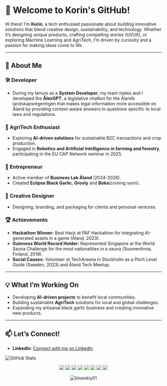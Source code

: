 # 👋 Welcome to Korin's GitHub!

Hi there! I’m **Korin**, a tech enthusiast passionate about building innovative solutions that blend creative design, sustainability, and technology. Whether it’s designing unique products, crafting compelling stories (UI/UX), or exploring Machine Learning and AgriTech, I’m driven by curiosity and a passion for making ideas come to life.

---

## 🌟 About Me

### 🛠️ Developer  
-  During my tenure as a **System Developer**, my team mates and I developed the **ÅlexGPT**, a legislative chatbot for the Ålands landskapsregeringen that makes legal information more accessible on Åland by providing context-aware answers to questions specific to local laws and regulations.  

### 🌱 AgriTech Enthusiast  
- Exploring **AI-driven solutions** for sustainable B2C transactions and crop production.   
- Engaged in **Robotics and Artificial Intelligence in farming and forestry**, participating in the EU CAP Network seminar in 2025.  

### 🍴 Entrepreneur  
- Active member of **Business Lab Åland** (2024-2026).  
- Created **Eclipse Black Garlic**, **Grovly** and **Boka**(coming soon) .   

### 🎨 Creative Designer  
- Designing, branding, and packaging for clients and personal ventures.  

### 🏆 Achievements  
- **Hackathon Winner:** Best Hack at PAF Hackathon for integrating AI-generated assets in a game (Åland, 2023).  
- **Guinness World Record Holder:** Represented Singapore at the World Sauna Challenge for the most nationalities in a sauna (Suomenlinna, Finland, 2019).  
- **Social Causes:** Volunteer at TechAreena in Stockholm as a Pitch Level Guide (Sweden, 2023) and Åland Tech Meetup.  

---

## 💡 What I’m Working On  
- Developing **AI-driven projects** to benefit local communities.  
- Building sustainable **AgriTech** solutions for local and global challenges.  
- Expanding my artisanal black garlic business and creating innovative new products.  

---

## 📫 Let’s Connect!  
- **LinkedIn**: [Connect with me on LinkedIn](https://www.linkedin.com/in/korinlim/)   

![GitHub Stats](http://github-profile-summary-cards.vercel.app/api/cards/stats?username=blueskiy01&theme=tokyonight) 
<div align="center">
  <img src="https://img.shields.io/badge/html5-%23E34F26.svg?style=for-the-badge&logo=html5&logoColor=white" />
  <img src="https://img.shields.io/badge/css3-%231572B6.svg?style=for-the-badge&logo=css3&logoColor=white" />
  <img src="https://img.shields.io/badge/javascript-%23F7DF1E.svg?style=for-the-badge&logo=javascript&logoColor=black" />
  <img src="https://img.shields.io/badge/typescript-%23007ACC.svg?style=for-the-badge&logo=typescript&logoColor=white" />
  <img src="https://img.shields.io/badge/markdown-%23000000.svg?style=for-the-badge&logo=markdown&logoColor=white" />
  <img src="https://img.shields.io/badge/adobephotoshop-%2331A8FF.svg?style=for-the-badge&logo=adobephotoshop&logoColor=white" />
  <img src="https://img.shields.io/badge/figma-%23F24E1E.svg?style=for-the-badge&logo=figma&logoColor=white" />
  <img src="https://img.shields.io/badge/git-%23F05033.svg?style=for-the-badge&logo=git&logoColor=white" />
</div>
<p align="center"> <img src="https://komarev.com/ghpvc/?username=blueskiy01&label=Profile%20views&color=0e75b6&style=flat" alt="blueskiy01" /> </p>
 
